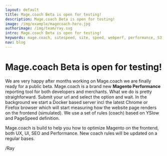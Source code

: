 ```yaml
---
layout: default
title: Mage.coach Beta is open for testing!
description: Mage.coach Beta is open for testing!
image: /img/example/magecoach-hero.jpg
authorimage: /img/team/ray.svg
intro: Mage.coach Beta is open for testing!
keywords: mage.coach, sitespeed, site, speed, webperf, performance, S3
nav: blog
---
```


# Mage.coach Beta is open for testing!

<a href="{{ site.url-non }}{{ page.url }}" title="{{ page.title }}"><amp-img noloading width="100" height="100" alt="{{ page.title }}" layout="responsive" src="{{site.static-url}}{{ page.image }}" class="photo pull-left"></amp-img></a>

We are very happy after months working on Mage.coach we are finally ready for a public beta. Mage.coach is a brand new **Magento Performance** reporting tool for both developers and merchants. What we do is pretty straighforward. Submit your url and select the option and wait. In the background we start a Docker based server incl the latest Chrome or Firefox browser which will start measuring how the website page renders on the frontend (simulated). We use a set of rules (coach) based on YSlow and PageSpeed definition.

Mage.coach is build to help you how to optimize Magento on the frontend, both UX, UI, SEO and Performance. New coach rules will be updated on a regular bases.

/Ray
